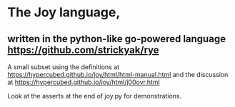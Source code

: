 # The Joy language,

## written in the python-like go-powered language https://github.com/strickyak/rye

A small subset using the definitions at
https://hypercubed.github.io/joy/html/html-manual.html
and the discussion at
https://hypercubed.github.io/joy/html/j00ovr.html

Look at the asserts at the end of joy.py for demonstrations.
